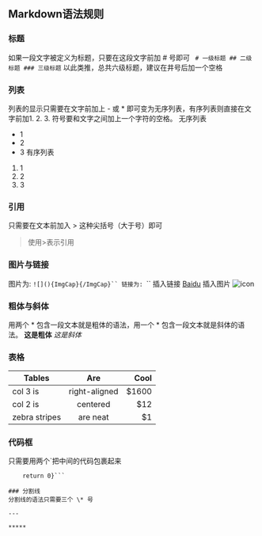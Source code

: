 ## Markdown语法规则

### 标题
如果一段文字被定义为标题，只要在这段文字前加 # 号即可
` # 一级标题 ## 二级标题 ### 三级标题`
以此类推，总共六级标题，建议在井号后加一个空格

### 列表
列表的显示只需要在文字前加上 - 或 * 即可变为无序列表，有序列表则直接在文字前加1. 2. 3. 符号要和文字之间加上一个字符的空格。
无序列表
* 1
* 2
* 3
有序列表
1. 1
2. 2
3. 3

### 引用
只需要在文本前加入 > 这种尖括号（大于号）即可
>使用>表示引用

### 图片与链接
图片为: `![](){ImgCap}{/ImgCap}``
链接为: `[]()``
插入链接
[Baidu](www.baidu.com)
插入图片
![icon](https://ss0.baidu.com/73x1bjeh1BF3odCf/it/u=1894060596,851308672&fm=73)

### 粗体与斜体
用两个 * 包含一段文本就是粗体的语法，用一个 * 包含一段文本就是斜体的语法。
**这是粗体**
*这是斜体*

### 表格
| Tables        | Are           | Cool  |
| ------------- |:-------------:| -----:|
| col 3 is      | right-aligned | $1600 |
| col 2 is      | centered      |   $12 |
| zebra stripes | are neat      |    $1 |

### 代码框
只需要用两个\`把中间的代码包裹起来
```class main{
    return 0}```

### 分割线
分割线的语法只需要三个 \* 号

---

*****
